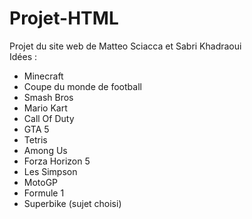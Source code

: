 # Projet-HTML
Projet du site web de Matteo Sciacca et Sabri Khadraoui<br/>
Idées : 
- Minecraft
- Coupe du monde de football
- Smash Bros
- Mario Kart
- Call Of Duty
- GTA 5
- Tetris
- Among Us
- Forza Horizon 5
- Les Simpson
- MotoGP
- Formule 1
- Superbike (sujet choisi)
